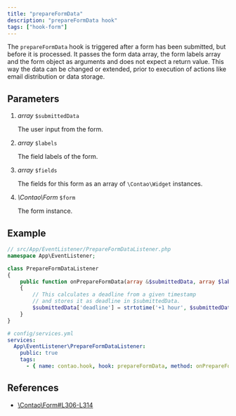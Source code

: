 ```yaml
---
title: "prepareFormData"
description: "prepareFormData hook"
tags: ["hook-form"]
---
```



The `prepareFormData` hook is triggered after a form has been submitted, but
before it is processed. It passes the form data array, the form labels array
and the form object as arguments and does not expect a return value. This way
the data can be changed or extended, prior to execution of actions like email
distribution or data storage.


## Parameters

1. *array* `$submittedData`

    The user input from the form.

2. *array* `$labels`

    The field labels of the form.

3. *array* `$fields`

    The fields for this form as an array of `\Contao\Widget` instances.

3. *\Contao\Form* `$form`

    The form instance.


## Example

```php
// src/App/EventListener/PrepareFormDataListener.php
namespace App\EventListener;

class PrepareFormDataListener
{
    public function onPrepareFormData(array &$submittedData, array $labels, array $fields, \Contao\Form $form)
    {
        // This calculates a deadline from a given timestamp
        // and stores it as deadline in $submittedData.
        $submittedData['deadline'] = strtotime('+1 hour', $submittedData['tstamp']);
    }
}
```

```yml
# config/services.yml
services:
  App\EventListener\PrepareFormDataListener:
    public: true
    tags:
      - { name: contao.hook, hook: prepareFormData, method: onPrepareFormData }
```


## References

* [\Contao\Form#L306-L314](https://github.com/contao/contao/blob/4.7.6/core-bundle/src/Resources/contao/forms/Form.php#L306-L314)
